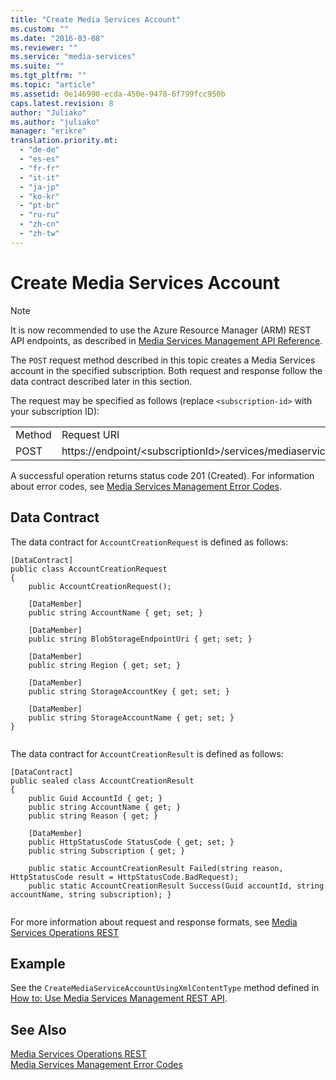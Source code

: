 ```yaml
---
title: "Create Media Services Account"
ms.custom: ""
ms.date: "2016-03-08"
ms.reviewer: ""
ms.service: "media-services"
ms.suite: ""
ms.tgt_pltfrm: ""
ms.topic: "article"
ms.assetid: 0e146990-ecda-450e-9478-6f799fcc950b
caps.latest.revision: 8
author: "Juliako"
ms.author: "juliako"
manager: "erikre"
translation.priority.mt: 
  - "de-de"
  - "es-es"
  - "fr-fr"
  - "it-it"
  - "ja-jp"
  - "ko-kr"
  - "pt-br"
  - "ru-ru"
  - "zh-cn"
  - "zh-tw"
---
```

# Create Media Services Account
> [!NOTE]
>  It is now recommended to use  the Azure Resource Manager (ARM) REST API endpoints, as described in [Media Services Management API Reference](../api/media/mediaservice).  
  
 The `POST` request method described in this topic creates a Media Services account in the specified subscription. Both request and response follow the data contract described later in this section.  
  
 The request may be specified as follows (replace `<subscription-id>` with your subscription ID):  
  
|||  
|-|-|  
|Method|Request URI|  
|POST|https://endpoint/\<subscriptionId>/services/mediaservices/Accounts|  
  
 A successful operation returns status code 201 (Created). For information about error codes, see [Media Services Management Error Codes](../operations/media-services-management-error-codes.md).  
  
## Data Contract  
 The data contract for `AccountCreationRequest` is defined as follows:  
  
```  
[DataContract]   
public class AccountCreationRequest   
{   
    public AccountCreationRequest();   
  
    [DataMember]   
    public string AccountName { get; set; }   
  
    [DataMember]   
    public string BlobStorageEndpointUri { get; set; }   
  
    [DataMember]   
    public string Region { get; set; }   
  
    [DataMember]   
    public string StorageAccountKey { get; set; }   
  
    [DataMember]   
    public string StorageAccountName { get; set; }   
}  
  
```  
  
 The data contract for `AccountCreationResult` is defined as follows:  
  
```  
[DataContract]   
public sealed class AccountCreationResult   
{   
    public Guid AccountId { get; }   
    public string AccountName { get; }   
    public string Reason { get; }   
  
    [DataMember]   
    public HttpStatusCode StatusCode { get; set; }   
    public string Subscription { get; }   
  
    public static AccountCreationResult Failed(string reason, HttpStatusCode result = HttpStatusCode.BadRequest);   
    public static AccountCreationResult Success(Guid accountId, string accountName, string subscription); }  
  
```  
  
 For more information about request and response formats, see [Media Services Operations REST](../operations/media-services-operations-rest.md)  
  
## Example  
 See the `CreateMediaServiceAccountUsingXmlContentType` method defined in [How to: Use Media Services Management REST API](../operations/how-to--use-media-services-management-rest-api.md).  
  
## See Also  
 [Media Services Operations REST](../operations/media-services-operations-rest.md)   
 [Media Services Management Error Codes](../operations/media-services-management-error-codes.md)